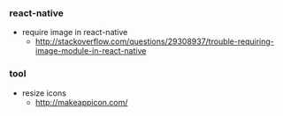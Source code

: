 ### react-native
- require image in react-native
  - http://stackoverflow.com/questions/29308937/trouble-requiring-image-module-in-react-native

### tool
- resize icons
  - http://makeappicon.com/
